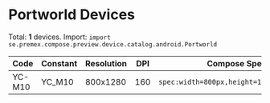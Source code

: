 # Portworld Devices

Total: **1** devices. Import: `import se.premex.compose.preview.device.catalog.android.Portworld`

| Code | Constant | Resolution | DPI | Compose Spec | Preview Usage |
|------|----------|------------|-----|-------------|---------------|
| YC-M10 | YC_M10 | 800x1280 | 160 | `spec:width=800px,height=1280px,dpi=160` | `@Preview(device = Portworld.YC_M10)` |

<!-- Generated automatically. Do not edit manually. -->
